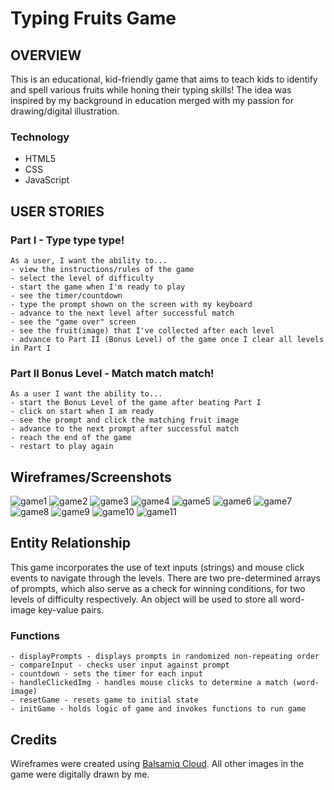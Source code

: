 # Typing Fruits Game

## OVERVIEW

This is an educational, kid-friendly game that aims to teach kids to identify and spell various fruits while honing their typing skills! 
The idea was inspired by my background in education merged with my passion for drawing/digital illustration. 

### Technology
- HTML5
- CSS
- JavaScript


## USER STORIES

### Part I - Type type type!
```
As a user, I want the ability to...
- view the instructions/rules of the game
- select the level of difficulty
- start the game when I'm ready to play
- see the timer/countdown
- type the prompt shown on the screen with my keyboard
- advance to the next level after successful match
- see the "game over" screen
- see the fruit(image) that I've collected after each level
- advance to Part II (Bonus Level) of the game once I clear all levels in Part I
```

### Part II Bonus Level - Match match match!
```
As a user I want the ability to...
- start the Bonus Level of the game after beating Part I
- click on start when I am ready
- see the prompt and click the matching fruit image 
- advance to the next prompt after successful match
- reach the end of the game
- restart to play again
```

## Wireframes/Screenshots

![game1](https://share.balsamiq.com/c/5a5pXxqzkzkqitd3J6eTag.png)
![game2](https://share.balsamiq.com/c/erDWEdv5DckfHeAJjBCRTy.png)
![game3](https://share.balsamiq.com/c/5nUPW57UoTfPC1LdjtiuVm.png)
![game4](https://share.balsamiq.com/c/gzZesSHA1TAeKkRmckNwbG.png)
![game5](https://share.balsamiq.com/c/trqy7ALhj8axFHPT5AKFYv.png)
![game6](https://share.balsamiq.com/c/6oojEn9bHx3nctVyMXhGYM.png)
![game7](https://share.balsamiq.com/c/wiGAKKEZAv2DRTw9eDapj9.png)
![game8](https://share.balsamiq.com/c/r4uwdqGxjAKKHirRvj1hsw.png)
![game9](https://share.balsamiq.com/c/77UJUVyNzkhcfUhairARah.png)
![game10](https://share.balsamiq.com/c/afneW1LJ9zu9jQ4eWW74Xj.png)
![game11](https://share.balsamiq.com/c/p9Kn9ynqcdXduDqE5mUSBa.png)
  

## Entity Relationship

This game incorporates the use of text inputs (strings) and mouse click events to navigate through the levels. There are two pre-determined arrays of prompts, which also serve as a check for winning conditions, for two levels of difficulty respectively. An object will be used to store all word-image key-value pairs.

### Functions
```
- displayPrompts - displays prompts in randomized non-repeating order
- compareInput - checks user input against prompt
- countdown - sets the timer for each input
- handleClickedImg - handles mouse clicks to determine a match (word-image)
- resetGame - resets game to initial state
- initGame - holds logic of game and invokes functions to run game
```

## Credits
Wireframes were created using [Balsamiq Cloud](https://balsamiq.com/wireframes/cloud/).
All other images in the game were digitally drawn by me. 